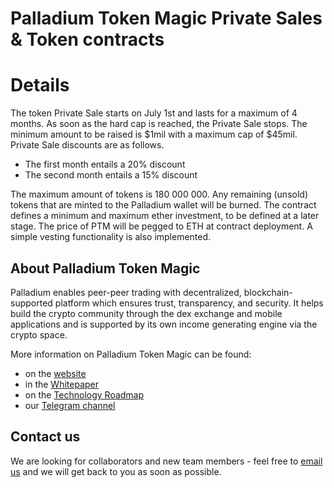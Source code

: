 # Palladium Token Magic Private Sales & Token contracts

# Details

The token Private Sale starts on July 1st and lasts for a maximum of 4 months. As soon as the hard cap is reached, the Private Sale stops.
The minimum amount to be raised is $1mil with a maximum cap of $45mil. Private Sale discounts are as follows.
- The first month entails a 20% discount  
- The second month entails a 15% discount

The maximum amount of tokens is 180 000 000. Any remaining (unsold) tokens that are minted to the Palladium wallet will be burned.
The contract defines a minimum and maximum ether investment, to be defined at a later stage.
The price of PTM will be pegged to ETH at contract deployment.
A simple vesting functionality is also implemented.


## About Palladium Token Magic

Palladium enables peer-peer trading with decentralized, blockchain-supported platform which ensures trust, transparency, and security. It helps build the crypto community through the dex exchange and mobile applications and is supported by its own income generating engine via the crypto space.

More information on Palladium Token Magic can be found:
- on the [website](https://mycoinsbot.com/private-sale-palladium/)
- in the [Whitepaper](https://)
- on the [Technology Roadmap](https://https://drive.google.com/file/d/1p8vOxwaYPFVt22SgPnTK4Gw4m_jGhZks/view?usp=sharing)
- our [Telegram channel](https://t.me/joinchat/HlkDkxChO7XrVDAWhFomCw)


## Contact us

We are looking for collaborators and new team members - feel free to [email us](mailto:cryptoclasseswithbenny@gmail.com) and we will get back to you as soon as possible.
